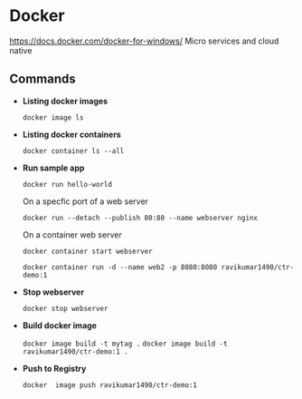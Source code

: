 # Docker

https://docs.docker.com/docker-for-windows/ 
Micro services and cloud native

## Commands

- **Listing docker images**

  `docker image ls` 

- **Listing docker containers**

  `docker container ls --all`

- **Run sample app**

  `docker run hello-world`

  On a specfic port of a web server

  `docker run --detach --publish 80:80 --name webserver nginx`

  On a container web server

  `docker container start webserver`

  `docker container run -d --name web2 -p 8080:8080 ravikumar1490/ctr-demo:1`

- **Stop webserver**

  `docker stop webserver`

- **Build docker image**

  `docker image build -t mytag .`
  `docker image build -t ravikumar1490/ctr-demo:1 .`

- **Push to Registry**

  `docker  image push ravikumar1490/ctr-demo:1` 




